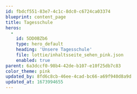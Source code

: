 ```yaml
---
id: fbdcf551-83e7-4c1c-8dc0-c6724ca03374
blueprint: content_page
title: Tagesschule
heros:
  -
    id: 5DD0BZb6
    type: hero_default
    heading: 'Unsere Tagesschule'
    file: lottie/inhaltsseite_sehen_pink.json
    enabled: true
parent: 6a3dccf0-98b4-42de-b107-e10f25db7c83
color_theme: pink
updated_by: 8fd6c8cb-46ee-4cad-bc66-a69f940d8a9d
updated_at: 1673994655
---
```

